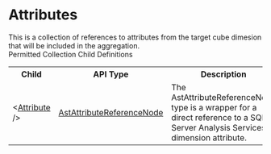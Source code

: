 # Attributes

<div class="LanguageSummary"><div class ="SummaryItem">This is a collection of references to attributes from the target cube dimesion that will be included in the aggregation.</div></div><div class="SchemaBindingGroup"><div class="SchemaBindingGroupHeader">Permitted Collection Child Definitions</div><table id="SchemaBindingList" class="SchemaBindingList"><tbody><tr><th class="SchemaBindingNameColumnHeader">Child</th><th class="SchemaBindingTypeColumnHeader">API Type</th><th class="SchemaBindingSummaryColumnHeader">Description</th></tr><tr class="cd0"><td class="SchemaBindingName"><span class="punc">&lt;</span><a href=Varigence.Languages.Biml.Dimension.AstAttributeReferenceNode.html">Attribute</a><span class="punc"> /&gt;</span></td><td class="SchemaBindingType"><a href="../api-reference/Varigence.Languages.Biml.Dimension.AstAttributeReferenceNode.html">AstAttributeReferenceNode</a></td><td class="SchemaBindingSummary">The AstAttributeReferenceNode type is a wrapper for a direct reference to a SQL Server Analysis Services dimension attribute.</td></tr></tbody></table></div>